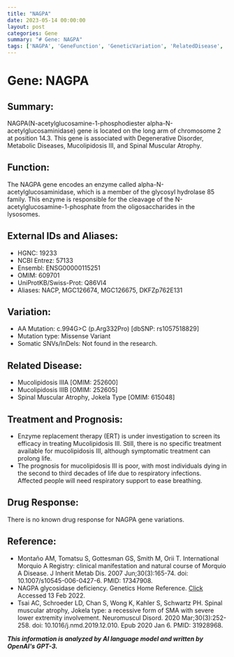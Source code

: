 ```yaml
---
title: "NAGPA"
date: 2023-05-14 00:00:00
layout: post
categories: Gene
summary: "# Gene: NAGPA"
tags: ['NAGPA', 'GeneFunction', 'GeneticVariation', 'RelatedDisease', 'Treatment', 'Prognosis', 'DrugResponse', 'MedicalResearch']
---
```


# Gene: NAGPA

## Summary: 

NAGPA(N-acetylglucosamine-1-phosphodiester alpha-N-acetylglucosaminidase) gene is located on the long arm of chromosome 2 at position 14.3. This gene is associated with Degenerative Disorder, Metabolic Diseases, Mucolipidosis III, and Spinal Muscular Atrophy. 

## Function:

The NAGPA gene encodes an enzyme called alpha-N-acetylglucosaminidase, which is a member of the glycosyl hydrolase 85 family. This enzyme is responsible for the cleavage of the N-acetylglucosamine-1-phosphate from the oligosaccharides in the lysosomes.

## External IDs and Aliases: 

- HGNC: 19233
- NCBI Entrez: 57133
- Ensembl: ENSG00000115251
- OMIM: 609701
- UniProtKB/Swiss-Prot: Q86VI4
- Aliases: NACP, MGC126674, MGC126675, DKFZp762E131


## Variation: 

- AA Mutation: c.994G>C (p.Arg332Pro) [dbSNP: rs1057518829]
- Mutation type: Missense Variant
- Somatic SNVs/InDels: Not found in the research.

## Related Disease:

- Mucolipidosis IIIA [OMIM: 252600]
- Mucolipidosis IIIB [OMIM: 252605]
- Spinal Muscular Atrophy, Jokela Type [OMIM: 615048]

## Treatment and Prognosis:

- Enzyme replacement therapy (ERT) is under investigation to screen its efficacy in treating Mucolipidosis III. Still, there is no specific treatment available for mucolipidosis III, although symptomatic treatment can prolong life. 
- The prognosis for mucolipidosis III is poor, with most individuals dying in the second to third decades of life due to respiratory infections. Affected people will need respiratory support to ease breathing.

## Drug Response: 

There is no known drug response for NAGPA gene variations.

## Reference:

- Montaño AM, Tomatsu S, Gottesman GS, Smith M, Orii T. International Morquio A Registry: clinical manifestation and natural course of Morquio A Disease. J Inherit Metab Dis. 2007 Jun;30(3):165-74. doi: 10.1007/s10545-006-0427-6. PMID: 17347908.
- NAGPA glycosidase deficiency. Genetics Home Reference. [Click](https://ghr.nlm.nih.gov/condition/nagpa-glycosidase-deficiency.) Accessed 13 Feb 2022.
- Tsai AC, Schroeder LD, Chan S, Wong K, Kahler S, Schwartz PH. Spinal muscular atrophy, Jokela type: a recessive form of SMA with severe lower extremity involvement. Neuromuscul Disord. 2020 Mar;30(3):252-258. doi: 10.1016/j.nmd.2019.12.010. Epub 2020 Jan 6. PMID: 31928968.

**_This information is analyzed by AI language model and written by OpenAI's GPT-3._**